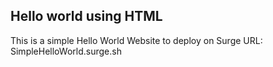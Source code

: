 ## Hello world using HTML
 This is a simple Hello World Website to deploy on Surge
 URL: SimpleHelloWorld.surge.sh
